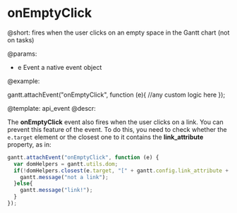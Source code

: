 onEmptyClick
=============

@short: fires when the user clicks on an empty space in the Gantt chart (not on tasks)
	

@params: 
- e 	Event	a native event object

@example: 
	
gantt.attachEvent("onEmptyClick", function (e){
    //any custom logic here
});



@template:	api_event
@descr: 

The **onEmptyClick** event also fires when the user clicks on a link. You can  prevent this feature of the event. To do this, you need to check whether the `e.target` element or the closest one to it contains the **link_attribute** property, as in:

~~~js
gantt.attachEvent("onEmptyClick", function (e) {
  var domHelpers = gantt.utils.dom;
  if(!domHelpers.closest(e.target, "[" + gantt.config.link_attribute + "]")){
    gantt.message("not a link");
  }else{
    gantt.message("link!"); 
  }
});
~~~